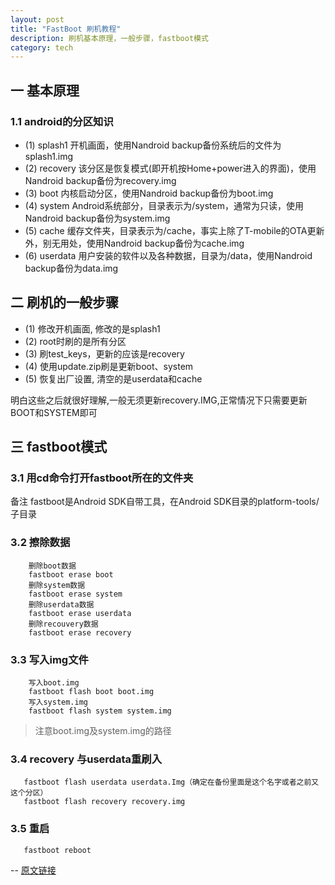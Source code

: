 ```yaml
---
layout: post
title: "FastBoot 刷机教程"
description: 刷机基本原理，一般步骤，fastboot模式
category: tech
---
```


## 一 基本原理
### 1.1 android的分区知识
* (1) splash1
开机画面，使用Nandroid backup备份系统后的文件为splash1.img
* (2) recovery
该分区是恢复模式(即开机按Home+power进入的界面)，使用Nandroid backup备份为recovery.img
* (3) boot
内核启动分区，使用Nandroid backup备份为boot.img
* (4) system
Android系统部分，目录表示为/system，通常为只读，使用Nandroid backup备份为system.img
* (5) cache
 缓存文件夹，目录表示为/cache，事实上除了T-mobile的OTA更新外，别无用处，使用Nandroid backup备份为cache.img
* (6) userdata
用户安装的软件以及各种数据，目录为/data，使用Nandroid backup备份为data.img 

## 二 刷机的一般步骤
* (1) 修改开机画面, 修改的是splash1
* (2) root时刷的是所有分区
* (3) 刷test_keys，更新的应该是recovery
* (4) 使用update.zip刷是更新boot、system
* (5) 恢复出厂设置, 清空的是userdata和cache

明白这些之后就很好理解,一般无须更新recovery.IMG,正常情况下只需要更新BOOT和SYSTEM即可

## 三 fastboot模式
### 3.1 用cd命令打开fastboot所在的文件夹
 备注
 fastboot是Android SDK自带工具，在Android SDK目录的platform-tools/子目录
 
### 3.2 擦除数据

```
    删除boot数据
    fastboot erase boot
    删除system数据
    fastboot erase system
    删除userdata数据
    fastboot erase userdata 
    删除recouvery数据
    fastboot erase recovery
```
### 3.3 写入img文件

```
    写入boot.img
    fastboot flash boot boot.img
    写入system.img
    fastboot flash system system.img 
```
> 注意boot.img及system.img的路径

### 3.4 recovery 与userdata重刷入

```
   fastboot flash userdata userdata.Img（确定在备份里面是这个名字或者之前又这个分区）
   fastboot flash recovery recovery.img
``` 

### 3.5 重启

```
   fastboot reboot 
```
-- [原文链接](http://bbs.imobile.com.cn/thread-tid-8559825.html)

